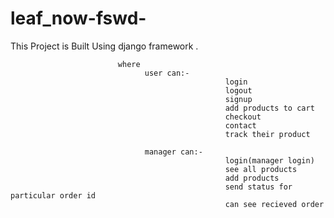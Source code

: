 # leaf_now-fswd-


This Project is Built Using django framework .

                   
                            where 
                                  user can:-
                                                    login
                                                    logout
                                                    signup
                                                    add products to cart
                                                    checkout
                                                    contact 
                                                    track their product

                                  manager can:-
                                                    login(manager login)
                                                    see all products
                                                    add products
                                                    send status for particular order id
                                                    can see recieved order
